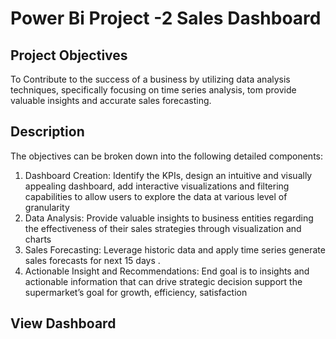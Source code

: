 # Power Bi Project -2 Sales Dashboard
## Project Objectives
To Contribute to the success of a business by utilizing data analysis techniques, specifically focusing on time series analysis, tom provide valuable insights and accurate sales forecasting.
## Description
The objectives can be broken down into the following detailed components:
1.	Dashboard Creation: Identify the KPIs, design an intuitive and visually appealing dashboard, add interactive visualizations and filtering capabilities to allow users to explore the data at various level of granularity
2.	Data Analysis: Provide valuable insights to business entities regarding the effectiveness of their sales strategies through visualization and charts 
3.	Sales Forecasting: Leverage historic data and apply time series generate sales forecasts for next 15 days .
4.	Actionable Insight and Recommendations: End goal is to insights and actionable information that can drive strategic decision support the supermarket’s goal for growth, efficiency, satisfaction
## View Dashboard



